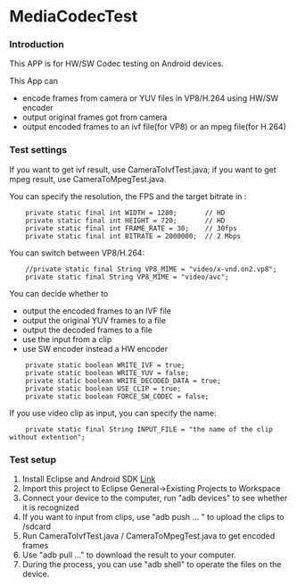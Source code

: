 # MediaCodecTest

### Introduction

This APP is for HW/SW Codec testing on Android devices. 

This App can 
 - encode frames from camera or YUV files in VP8/H.264 using HW/SW encoder
 - output original frames got from camera
 - output encoded frames to an ivf file(for VP8) or an mpeg file(for H.264)

### Test settings

If you want to get ivf result, use CameraToIvfTest.java;
if you want to get mpeg result, use CameraToMpegTest.java.

You can specify the resolution, the FPS and the target bitrate in :

```
    private static final int WIDTH = 1280;       // HD
    private static final int HEIGHT = 720;       // HD
    private static final int FRAME_RATE = 30;    // 30fps
    private static final int BITRATE = 2000000;  // 2 Mbps
```

You can switch between VP8/H.264:

```
    //private static final String VP8_MIME = "video/x-vnd.on2.vp8";
    private static final String VP8_MIME = "video/avc";
```

You can decide whether to 
 - output the encoded frames to an IVF file
 - output the original YUV frames to a file
 - output the decoded frames to a file
 - use the input from a clip
 - use SW encoder instead a HW encoder
```
    private static boolean WRITE_IVF = true;
    private static boolean WRITE_YUV = false;
    private static boolean WRITE_DECODED_DATA = true;
    private static boolean USE_CLIP = true;
    private static boolean FORCE_SW_CODEC = false;
```

If you use video clip as input, you can specify the name:
```
    private static final String INPUT_FILE = "the name of the clip without extention";
```

### Test setup

1. Install Eclipse and Android SDK
   [Link](http://developer.android.com/sdk/installing/installing-adt.html)
2. Import this project to Eclipse
   General->Existing Projects to Workspace
3. Connect your device to the computer, run "adb devices" to see whether it is recognized
4. If you want to input from clips, use "adb push ... " to upload the clips to /sdcard
5. Run CameraToIvfTest.java / CameraToMpegTest.java to get encoded frames
6. Use "adb pull ..." to download the result to your computer.
7. During the process, you can use "adb shell" to operate the files on the device.


